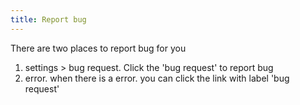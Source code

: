 ```yaml
---
title: Report bug
---
```


There are two places to report bug for you
1. settings > bug request. Click the 'bug request' to report bug
2. error. when there is a error. you can click the link with label 'bug request'


